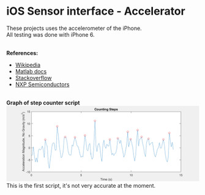 <h1>iOS Sensor interface - Accelerator </h1>
These projects uses the accelerometer of the iPhone. <br/>
All testing was done with iPhone 6.<br/><br/>

<b>References:</b><br/>
- <a href="https://en.wikipedia.org/wiki/Accelerometer">Wikipedia</a><br/>
- <a href="http://se.mathworks.com/help/supportpkg/iossensor/ug/acquire-sensor-data.html#buy0l93">Matlab docs</a><br/>
- <a href="http://stackoverflow.com/questions/2122333/how-to-count-the-number-of-steps-using-the-accelerometer">Stackoverflow</a><br/>
- <a href="https://www.nxp.com/files/sensors/doc/app_note/AN3397.pdf">NXP Semiconductors</a>
<br/><br/>


<b>Graph of step counter script</b>
<img src="./StepCount.png"></img>
This is the first script, it's not very accurate at the moment.

